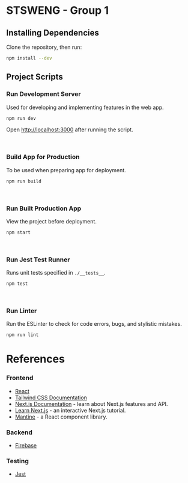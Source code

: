 # STSWENG - Group 1

## Installing Dependencies

Clone the repository, then run:

```bash
npm install --dev
```

## Project Scripts

### Run Development Server

Used for developing and implementing features in the web app.

```bash
npm run dev
```

Open [http://localhost:3000](http://localhost:3000) after running the script.

<br>

### Build App for Production

To be used when preparing app for deployment.

```bash
npm run build
```

<br>

### Run Built Production App

View the project before deployment.

```bash
npm start
```

<br>

### Run Jest Test Runner

Runs unit tests specified in `./__tests__`.

```bash
npm test
```

<br>

### Run Linter

Run the ESLinter to check for code errors, bugs, and stylistic mistakes.

```bash
npm run lint
```

# References

### Frontend

- [React](https://reactjs.org/docs/getting-started.html)
- [Tailwind CSS Documentation](https://tailwindcss.com/docs/installation)
- [Next.js Documentation](https://nextjs.org/docs) - learn about Next.js features and API.
- [Learn Next.js](https://nextjs.org/learn) - an interactive Next.js tutorial.
- [Mantine](https://mantine.dev/pages/getting-started/) - a React component library.

### Backend

- [Firebase](https://firebase.google.com/docs/)

### Testing

- [Jest](https://jestjs.io/docs/getting-started)
